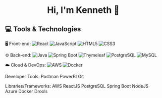 <h1 align="center">Hi, I'm Kenneth 👋</h1>


<!--
**Kennethchan1597/Kennethchan1597** is a ✨ _special_ ✨ repository because its `README.md` (this file) appears on your GitHub profile.

Here are some ideas to get you started:

- 🔭 I’m currently working on ...
- 🌱 I’m currently learning ...
- 👯 I’m looking to collaborate on ...
- 🤔 I’m looking for help with ...
- 💬 Ask me about ...
- 📫 How to reach me: ...
- 😄 Pronouns: ...
- ⚡ Fun fact: ...
-->

## 💻 Tools & Technologies

<p>🖥️ Front-end: 
<img src="https://img.shields.io/badge/React-20232A.svg?style=for-the-badge&logo=react&logoColor=61DAFB" alt="React" />
<img src="https://img.shields.io/badge/JavaScript-F7DF1E.svg?style=for-the-badge&logo=javascript&logoColor=black" alt="JavaScript" />
<img src="https://img.shields.io/badge/HTML5-E34F26.svg?style=for-the-badge&logo=html5&logoColor=white" alt="HTML5" />
<img src="https://img.shields.io/badge/CSS3-1572B6.svg?style=for-the-badge&logo=css3&logoColor=white" alt="CSS3" />
</p>

<p>⚙️ Back-end: 
<img src="https://img.shields.io/badge/Java-007396.svg?style=for-the-badge&logo=openjdk&logoColor=white" alt="Java" />
<img src="https://img.shields.io/badge/Spring%20Boot-6DB33F.svg?style=for-the-badge&logo=spring-boot&logoColor=white" alt="Spring Boot" />
<img src="https://img.shields.io/badge/Thymeleaf-005F0F.svg?style=for-the-badge&logo=thymeleaf&logoColor=white" alt="Thymeleaf" />
<img src="https://img.shields.io/badge/PostgreSQL-4169E1.svg?style=for-the-badge&logo=postgresql&logoColor=white" alt="PostgreSQL" />
<img src="https://img.shields.io/badge/MySQL-4479A1.svg?style=for-the-badge&logo=mysql&logoColor=white" alt="MySQL" />
</p>

<p>☁️ Cloud & DevOps: 
<img src="https://img.shields.io/badge/AWS-232F3E.svg?style=for-the-badge&logo=amazon-aws&logoColor=white" alt="AWS" />
<img src="https://img.shields.io/badge/Docker-2496ED.svg?style=for-the-badge&logo=docker&logoColor=white" alt="Docker" />
</p>


Developer Tools: Postman PowerBI Git

Libraries/Frameworks: AWS ReactJS PostgreSQL Spring Boot NodeJS Azure Docker Drools
